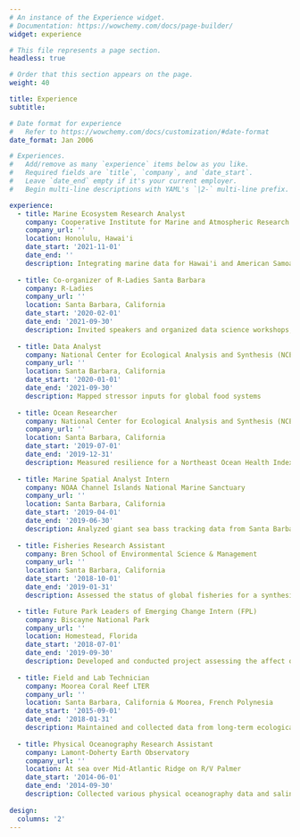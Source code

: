 ```yaml
---
# An instance of the Experience widget.
# Documentation: https://wowchemy.com/docs/page-builder/
widget: experience

# This file represents a page section.
headless: true

# Order that this section appears on the page.
weight: 40

title: Experience
subtitle:

# Date format for experience
#   Refer to https://wowchemy.com/docs/customization/#date-format
date_format: Jan 2006

# Experiences.
#   Add/remove as many `experience` items below as you like.
#   Required fields are `title`, `company`, and `date_start`.
#   Leave `date_end` empty if it's your current employer.
#   Begin multi-line descriptions with YAML's `|2-` multi-line prefix.

experience:
  - title: Marine Ecosystem Research Analyst
    company: Cooperative Institute for Marine and Atmospheric Research (CIMAR)
    company_url: ''
    location: Honolulu, Hawai'i
    date_start: '2021-11-01'
    date_end: ''
    description: Integrating marine data for Hawai'i and American Samoa
    
  - title: Co-organizer of R-Ladies Santa Barbara
    company: R-Ladies
    company_url: ''
    location: Santa Barbara, California
    date_start: '2020-02-01'
    date_end: '2021-09-30'
    description: Invited speakers and organized data science workshops; created and led workshops.
        
  - title: Data Analyst
    company: National Center for Ecological Analysis and Synthesis (NCEAS)
    company_url: ''
    location: Santa Barbara, California
    date_start: '2020-01-01'
    date_end: '2021-09-30'
    description: Mapped stressor inputs for global food systems
    
  - title: Ocean Researcher
    company: National Center for Ecological Analysis and Synthesis (NCEAS)
    company_url: ''
    location: Santa Barbara, California
    date_start: '2019-07-01'
    date_end: '2019-12-31'
    description: Measured resilience for a Northeast Ocean Health Index assessment
    
  - title: Marine Spatial Analyst Intern
    company: NOAA Channel Islands National Marine Sanctuary
    company_url: ''
    location: Santa Barbara, California 
    date_start: '2019-04-01'
    date_end: '2019-06-30'
    description: Analyzed giant sea bass tracking data from Santa Barbara Island (*part time*)
    
  - title: Fisheries Research Assistant
    company: Bren School of Environmental Science & Management
    company_url: ''
    location: Santa Barbara, California
    date_start: '2018-10-01'
    date_end: '2019-01-31'
    description: Assessed the status of global fisheries for a synthesis paper

  - title: Future Park Leaders of Emerging Change Intern (FPL)
    company: Biscayne National Park
    company_url: ''
    location: Homestead, Florida
    date_start: '2018-07-01'
    date_end: '2019-09-30'
    description: Developed and conducted project assessing the affect of reef health on coral reef assemblages
    
  - title: Field and Lab Technician
    company: Moorea Coral Reef LTER
    company_url: ''
    location: Santa Barbara, California & Moorea, French Polynesia
    date_start: '2015-09-01'
    date_end: '2018-01-31'
    description: Maintained and collected data from long-term ecological and oceanographic experiments
    
  - title: Physical Oceanography Research Assistant
    company: Lamont-Doherty Earth Observatory
    company_url: ''
    location: At sea over Mid-Atlantic Ridge on R/V Palmer 
    date_start: '2014-06-01'
    date_end: '2014-09-30'
    description: Collected various physical oceanography data and salinity samples via rosette
    
design:
  columns: '2'
---
```

